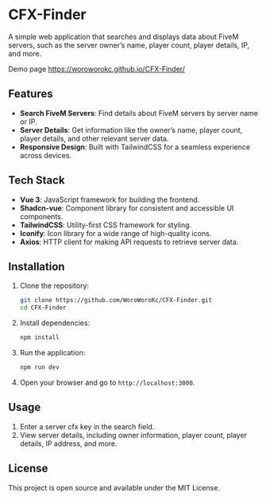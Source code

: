 
# CFX-Finder

A simple web application that searches and displays data about FiveM servers, such as the server owner’s name, player count, player details, IP, and more.

Demo page https://woroworokc.github.io/CFX-Finder/

## Features

- **Search FiveM Servers**: Find details about FiveM servers by server name or IP.
- **Server Details**: Get information like the owner’s name, player count, player details, and other relevant server data.
- **Responsive Design**: Built with TailwindCSS for a seamless experience across devices.

## Tech Stack

- **Vue 3**: JavaScript framework for building the frontend.
- **Shadcn-vue**: Component library for consistent and accessible UI components.
- **TailwindCSS**: Utility-first CSS framework for styling.
- **Iconify**: Icon library for a wide range of high-quality icons.
- **Axios**: HTTP client for making API requests to retrieve server data.

## Installation

1. Clone the repository:
   ```bash
   git clone https://github.com/WoroWoroKc/CFX-Finder.git
   cd CFX-Finder
   ```

2. Install dependencies:
   ```bash
   npm install
   ```

3. Run the application:
   ```bash
   npm run dev
   ```

4. Open your browser and go to `http://localhost:3000`.

## Usage

1. Enter a server cfx key in the search field.
2. View server details, including owner information, player count, player details, IP address, and more.

## License

This project is open source and available under the MIT License.
